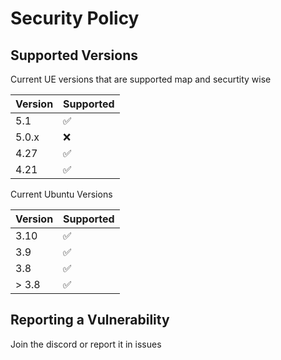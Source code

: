 # Security Policy

## Supported Versions

Current UE versions that are supported map and securtity wise

| Version | Supported          |
| ------- | ------------------ |
| 5.1     | :white_check_mark: |
| 5.0.x   | :x:                |
| 4.27    | :white_check_mark: |
| 4.21    | :white_check_mark: |






Current Ubuntu Versions

| Version | Supported          |
| ------- | ------------------ |
| 3.10    | :white_check_mark: |
| 3.9     | :white_check_mark: |
| 3.8     | :white_check_mark: |
| > 3.8   | :white_check_mark: |

## Reporting a Vulnerability

Join the discord or report it in issues
